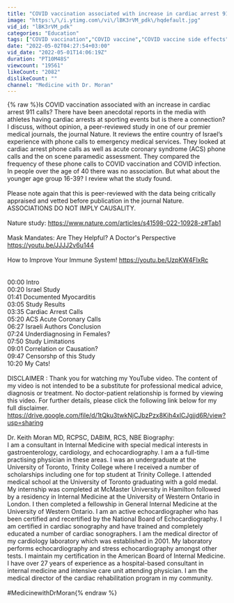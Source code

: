 ```yaml
---
title: "COVID vaccination associated with increase in cardiac arrest 911 calls?"
image: "https:\/\/i.ytimg.com\/vi\/lBK3rVM_pdk\/hqdefault.jpg"
vid_id: "lBK3rVM_pdk"
categories: "Education"
tags: ["COVID vaccination","COVID vaccine","COVID vaccine side effects"]
date: "2022-05-02T04:27:54+03:00"
vid_date: "2022-05-01T14:06:19Z"
duration: "PT10M48S"
viewcount: "19561"
likeCount: "2082"
dislikeCount: ""
channel: "Medicine with Dr. Moran"
---
```

{% raw %}Is COVID vaccination associated with an increase in cardiac arrest 911 calls? There have been anecdotal reports in the media with athletes having cardiac arrests at sporting events but is there a connection? I discuss, without opinion, a peer-reviewed study in one of our premier medical journals, the journal Nature. It reviews the entire country of Israel’s experience with phone calls to emergency medical services. They looked at cardiac arrest phone calls as well as acute coronary syndrome (ACS) phone calls and the on scene paramedic assessment. They compared the frequency of these phone calls to COVID vaccination and COVID infection. In people over the age of 40 there was no association. But what about the younger age group 16-39? I review what the study found.<br /><br />Please note again that this is peer-reviewed with the data being critically appraised and vetted before publication in the journal Nature. ASSOCIATIONS DO NOT IMPLY CAUSALITY.<br /><br />Nature study: <a rel="nofollow" target="blank" href="https://www.nature.com/articles/s41598-022-10928-z#Tab1">https://www.nature.com/articles/s41598-022-10928-z#Tab1</a> <br /><br />Mask Mandates: Are They Helpful? A Doctor's Perspective <a rel="nofollow" target="blank" href="https://youtu.be/JJJJ2v6u144">https://youtu.be/JJJJ2v6u144</a><br /><br />How to Improve Your Immune System! <a rel="nofollow" target="blank" href="https://youtu.be/UzpKW4FlxRc">https://youtu.be/UzpKW4FlxRc</a> <br /><br /><br />00:00 Intro<br />00:20 Israel Study<br />01:41 Documented Myocarditis<br />03:05 Study Results<br />03:35 Cardiac Arrest Calls<br />05:20 ACS Acute Coronary Calls<br />06:27 Israeli Authors Conclusion<br />07:24 Underdiagnosing in Females?<br />07:50 Study Limitations<br />09:01 Correlation or Causation?  <br />09:47 Censorshp of this Study<br />10:20 My Cats!<br /><br />DISCLAIMER : Thank you for watching my YouTube video. The content of my video is not intended to be a substitute for professional medical advice, diagnosis or treatment. No doctor-patient relationship is formed by viewing this video. For further details, please click the following link below for my full disclaimer. <br /><a rel="nofollow" target="blank" href="https://drive.google.com/file/d/1tQku3twkNjCJbzPzx8Kih4xlCJgjjd6R/view?usp=sharing">https://drive.google.com/file/d/1tQku3twkNjCJbzPzx8Kih4xlCJgjjd6R/view?usp=sharing</a><br /><br />Dr. Keith Moran MD, RCPSC, DABIM, RCS, NBE Biography:<br />I am a consultant in Internal Medicine with special medical interests in gastroenterology, cardiology, and echocardiography. I am a a full-time practising physician in these areas. I was an undergraduate at the University of Toronto, Trinity College where I received a number of scholarships including one for top student at Trinity College. I attended medical school at the University of Toronto graduating with a gold medal. My internship was completed at McMaster University in Hamilton followed by a residency in Internal Medicine at the University of Western Ontario in London. I then completed a fellowship in General Internal Medicine at the University of Western Ontario. I am an active echocardiographer who has been certified and recertified by the National Board of Echocardiography. I am certified in cardiac sonography and have trained and completely educated a number of cardiac sonographers. I am the medical director of my cardiology laboratory which was established in 2001. My laboratory performs echocardiography and stress echocardiography amongst other tests. I maintain my certification in the American Board of Internal Medicine. I have over 27 years of experience as a hospital-based consultant in internal medicine and intensive care unit attending physician. I am the medical director of the cardiac rehabilitation program in my community.<br /><br />#MedicinewithDrMoran{% endraw %}
